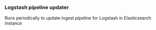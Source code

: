 ### Logstash pipeline updater

Runs periodically to update ingest pipeline for Logstash in Elasticsearch instance
